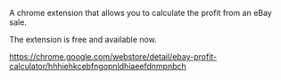 A chrome extension that allows you to calculate the profit from an eBay sale. 

The extension is free and available now.

https://chrome.google.com/webstore/detail/ebay-profit-calculator/hhhiehkcebfngopnldhiaeefdnmpnbch